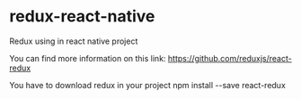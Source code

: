 # redux-react-native
Redux using in react native project

You can find more information on this link: https://github.com/reduxjs/react-redux

You have to download redux in your project
npm install --save react-redux
